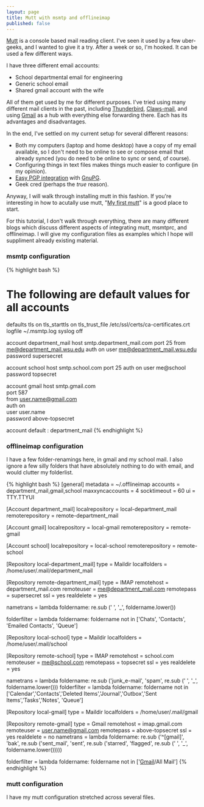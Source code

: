 ```yaml
---
layout: page
title: Mutt with msmtp and offlineimap
published: false
---
```


[Mutt] is a console based mail reading client.  I've seen it used by a few uber-geeks, and I wanted to give it a try.  After a week or so, I'm hooked.  It can be used a few different ways.

I have three different email accounts:
+ School departmental email for engineering
+ Generic school email
+ Shared gmail account with the wife

All of them get used by me for different purposes.  I've tried using many different mail clients in the past, including [Thunderbird], [Claws-mail], and using [Gmail] as a hub with everything else forwarding there.  Each has its advantages and disadvantages.

In the end, I've settled on my current setup for several different reasons:
+ Both my computers (laptop and home desktop) have a copy of my email available, so I don't need to be online to see or compose email that already synced (you do need to be online to sync or send, of course).
+ Configuring things in text files makes things much easier to configure (in my opinion).
+ [Easy PGP integration] with [GnuPG].
+ Geek cred (perhaps the _true_ reason).

Anyway, I will walk through installing mutt in this fashion.  If you're interesting in how to acutally use mutt, "[My first mutt]" is a good place to start.

For this tutorial, I don't walk through everything, there are many different blogs which discuss different aspects of integrating mutt, msmtprc, and offlineimap.  I will give my configuration files as examples which I hope will suppliment already existing material.

### msmtp configuration ###

{% highlight bash %}
# The following are default values for all accounts
defaults
tls on
tls_starttls on
tls_trust_file /etc/ssl/certs/ca-certificates.crt
logfile ~/.msmtp.log
syslog off

account department_mail
host smtp.department_mail.com
port 25
from me@department_mail.wsu.edu
auth on
user me@department_mail.wsu.edu
password supersecret

account school
host smtp.school.com
port 25
auth on
user me@school
password topsecret

account gmail
host smtp.gmail.com          
port 587                     
from user.name@gmail.com   
auth on                     
user user.name        
password above-topsecret       

account default : department_mail
{% endhighlight %}

### offlineimap configuration ###

I have a few folder-renamings here, in gmail and my school mail.  I also ignore a few silly folders that have absolutely nothing to do with email, and would clutter my folderlist.

{% highlight bash %}
[general]
metadata = ~/.offlineimap
accounts = department_mail,gmail,school
maxxyncaccounts = 4
socktimeout = 60
ui = TTY.TTYUI


[Account department_mail]
localrepository = local-department_mail
remoterepository = remote-department_mail

[Account gmail]
localrepository = local-gmail
remoterepository = remote-gmail

[Account school]
localrepository = local-school
remoterepository = remote-school


[Repository local-department_mail]
type = Maildir
localfolders = /home/user/.mail/department_mail

[Repository remote-department_mail]
type = IMAP
remotehost = department_mail.com
remoteuser = me@department_mail.com
remotepass = supersecret
ssl = yes
realdelete = yes

nametrans = lambda foldername: re.sub (' ', '_', foldername.lower())

folderfilter = lambda foldername: foldername not in ['Chats', 'Contacts', 'Emailed Contacts', 'Queue']


[Repository local-school]
type = Maildir
localfolders = /home/user/.mail/school

[Repository remote-school]
type = IMAP
remotehost = school.com
remoteuser = me@school.com
remotepass = topsecret
ssl = yes
realdelete = yes

nametrans = lambda foldername: re.sub ('junk_e-mail', 'spam',
			       re.sub (' ', '_', foldername.lower()))
folderfilter = lambda foldername: foldername not in ['Calendar','Contacts','Deleted Items','Journal','Outbox','Sent Items','Tasks','Notes', 'Queue']


[Repository local-gmail]
type = Maildir
localfolders = /home/user/.mail/gmail


[Repository remote-gmail]
type = Gmail
remotehost = imap.gmail.com
remoteuser = user.name@gmail.com
remotepass = above-topsecret
ssl = yes
realdelete = no
nametrans = lambda foldername: re.sub ('^\[gmail\]', 'bak',
                               re.sub ('sent_mail', 'sent',
                               re.sub ('starred', 'flagged',
                               re.sub (' ', '_', foldername.lower()))))

folderfilter = lambda foldername: foldername not in ['[Gmail]/All Mail']
{% endhighlight %}

### mutt configuration ###

I have my mutt configuration stretched across several files.



[Gmail]:http://www.gmail.com
[Mutt]:http://www.mutt.org/
[Thunderbird]:http://www.mozillamessaging.com/en-US/thunderbird/
[Claws-mail]:http://www.claws-mail.org/
[Easy PGP integration]:http://codesorcery.net/old/mutt/mutt-gnupg-howto
[GnuPG]:http://www.gnupg.org/
[My first mutt]:http://mutt.blackfish.org.uk/
